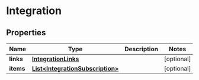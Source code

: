 
# Integration

## Properties
Name | Type | Description | Notes
------------ | ------------- | ------------- | -------------
**links** | [**IntegrationLinks**](IntegrationLinks.md) |  |  [optional]
**items** | [**List&lt;IntegrationSubscription&gt;**](IntegrationSubscription.md) |  |  [optional]



